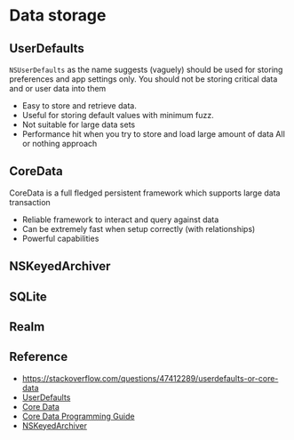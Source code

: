 # Data storage

## UserDefaults

`NSUserDefaults` as the name suggests (vaguely) should be used for storing preferences and app settings only. You should not be storing critical data and or user data into them

- Easy to store and retrieve data.
- Useful for storing default values with minimum fuzz.
- Not suitable for large data sets
- Performance hit when you try to store and load large amount of data All or nothing approach

## CoreData

CoreData is a full fledged persistent framework which supports large data transaction

- Reliable framework to interact and query against data
- Can be extremely fast when setup correctly (with relationships)
- Powerful capabilities

## NSKeyedArchiver

## SQLite

## Realm

## Reference

- https://stackoverflow.com/questions/47412289/userdefaults-or-core-data
- [UserDefaults](https://developer.apple.com/documentation/foundation/userdefaults)
- [Core Data](https://developer.apple.com/documentation/coredata)
- [Core Data Programming Guide](https://developer.apple.com/library/archive/documentation/Cocoa/Conceptual/CoreData/index.html)
- [NSKeyedArchiver](https://developer.apple.com/documentation/foundation/nskeyedarchiver)